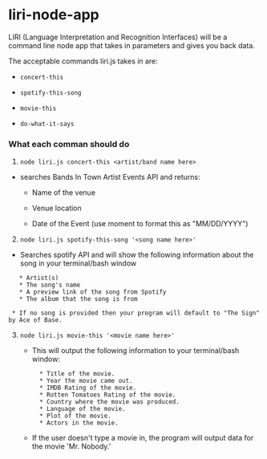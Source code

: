 # liri-node-app
LIRI (Language Interpretation and Recognition Interfaces) will be a command line node app that takes in parameters and gives you back data.

The acceptable commands liri.js takes in are: 
   
   * `concert-this`

   * `spotify-this-song`

   * `movie-this`

   * `do-what-it-says`
   
### What each comman should do

1. `node liri.js concert-this <artist/band name here>`
  * searches Bands In Town Artist Events API and returns: 
    
     * Name of the venue

     * Venue location

     * Date of the Event (use moment to format this as "MM/DD/YYYY")

2. `node liri.js spotify-this-song '<song name here>'`
  * Searches spotify API and will show the following information about the song in your terminal/bash window
  
  ```
     * Artist(s)
     * The song's name
     * A preview link of the song from Spotify
     * The album that the song is from
   ```
   
     * If no song is provided then your program will default to "The Sign" by Ace of Base.
   
3. `node liri.js movie-this '<movie name here>'`

   * This will output the following information to your terminal/bash window:

     ```
       * Title of the movie.
       * Year the movie came out.
       * IMDB Rating of the movie.
       * Rotten Tomatoes Rating of the movie.
       * Country where the movie was produced.
       * Language of the movie.
       * Plot of the movie.
       * Actors in the movie.
     ```

   * If the user doesn't type a movie in, the program will output data for the movie 'Mr. Nobody.'

    

